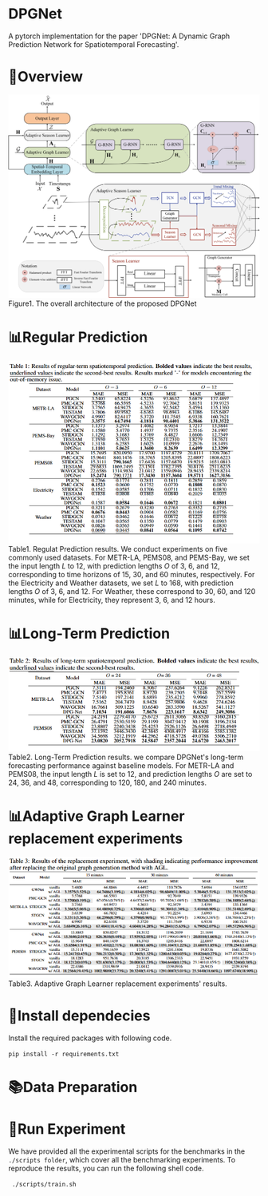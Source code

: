 # DPGNet

A pytorch implementation for the paper 'DPGNet: A Dynamic Graph Prediction Network for Spatiotemporal Forecasting'. 

# 🎯Overview
![Figure1](./image/framework.jpg)
Figure1. The overall architecture of the proposed DPGNet

# 📊Regular Prediction
![Table2](./image/Regular_Prediction.png)
Table1. Regulat Prediction results. We conduct experiments on five commonly used datasets. For METR-LA, PEMS08, and PEMS-Bay, we set the input length $L$ to 12, with prediction lengths $O$ of 3, 6, and 12, corresponding to time horizons of 15, 30, and 60 minutes, respectively. For the Electricity and Weather datasets, we set $L$ to 168, with prediction lengths $O$ of 3, 6, and 12. For Weather, these correspond to 30, 60, and 120 minutes, while for Electricity, they represent 3, 6, and 12 hours.

# 📊Long-Term Prediction
![Table2](./image/LongTerm_Prediction.png)
Table2. Long-Term Prediction results. we compare DPGNet's long-term forecasting performance against baseline models. For METR-LA and PEMS08, the input length $L$ is set to 12, and prediction lengths $O$ are set to 24, 36, and 48, corresponding to 120, 180, and 240 minutes.


# 📊Adaptive Graph Learner replacement experiments
![Table3](./image/AGL_replacement_exp.png)
Table3. Adaptive Graph Learner replacement experiments' results.


# 📝Install dependecies

Install the required packages with following code.

```pip install -r requirements.txt```

# 📚Data Preparation



# 🚀Run Experiment

We have provided all the experimental scripts for the benchmarks in the `./scripts folder`, which cover all the benchmarking experiments. To reproduce the results, you can run the following shell code.

``` ./scripts/train.sh```